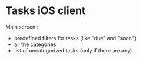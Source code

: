 Tasks iOS client
=========

Main screen :

* predefined filters for tasks (like "due" and "soon")
* all the categories
* list of uncategorized tasks (only if there are any)
